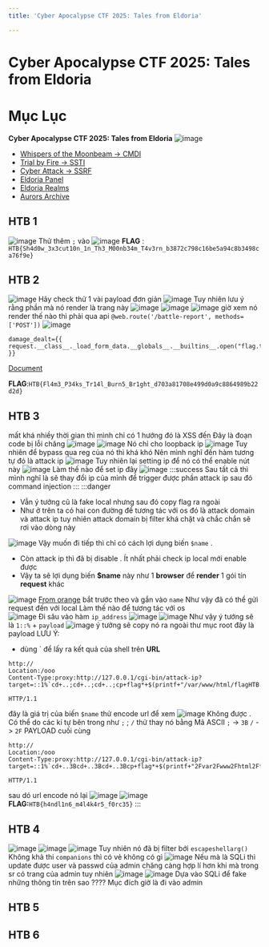 ```yaml
---
title: 'Cyber Apocalypse CTF 2025: Tales from Eldoria'

---
```


# Cyber Apocalypse CTF 2025: Tales from Eldoria
# Mục Lục 
**Cyber Apocalypse CTF 2025: Tales from Eldoria**
![image](https://hackmd.io/_uploads/rJvMf4fa1e.png)

- [Whispers of the Moonbeam -> CMDI](#HTB-1)
- [Trial by Fire -> SSTI](#HTB-2)
- [Cyber Attack -> SSRF](#HTB-3)
- [Eldoria Panel](#HTB-4)
- [Eldoria Realms](#HTB-5)
- [Aurors Archive](#HTB-6)
## HTB 1 
![image](https://hackmd.io/_uploads/ryOiFq-TJg.png)
Thử thêm `;` vào 
![image](https://hackmd.io/_uploads/HynJ55WaJg.png)
**FLAG** : `HTB{Sh4d0w_3x3cut10n_1n_Th3_M00nb34m_T4v3rn_b3872c798c16be5a94c8b3498ca76f9e}`
## HTB 2
![image](https://hackmd.io/_uploads/Hkw8c9-pyx.png)
Hãy check thử 1 vài payload đơn giản 
![image](https://hackmd.io/_uploads/S1u-sc-6Jl.png)
Tuy nhiên lưu ý rằng phần mà nó render là trang này 
![image](https://hackmd.io/_uploads/ByuFQibaJe.png)
![image](https://hackmd.io/_uploads/Hk-INjWTJx.png)
![image](https://hackmd.io/_uploads/H1rzVibakl.png)
giờ xem nó render thế nào thì phải qua api `@web.route('/battle-report', methods=['POST'])`
![image](https://hackmd.io/_uploads/BJrOSoZp1e.png)



```python== 
damage_dealt={{ request.__class__._load_form_data.__globals__.__builtins__.open("flag.txt").read() }}
```
[Document](https://book.hacktricks.wiki/en/pentesting-web/ssti-server-side-template-injection/jinja2-ssti.html)

**FLAG**:`HTB{Fl4m3_P34ks_Tr14l_Burn5_Br1ght_d703a81708e499d0a9c8864989b22d2d}`

## HTB 3 
mất khá nhiềy thời gian thì mình chỉ có 1 hướng đó là XSS đến 
Đây là đoạn code bị lỗi chăng 
![image](https://hackmd.io/_uploads/BJMiWfo3yx.png)
![image](https://hackmd.io/_uploads/SkkCWfj2ye.png)
Nó chỉ cho loopback ip 
![image](https://hackmd.io/_uploads/S1CQ7Mjhyg.png)
Tuy nhiên để bypass qua reg của nó thì khá khó 
Nên mình nghĩ đến hàm tương tự đó là attack ip 
![image](https://hackmd.io/_uploads/ByNgFZp2Jg.png)
Tuy nhiên lại setting ip để nó có thể enable nút này 
![image](https://hackmd.io/_uploads/HJKtFb6nkg.png)
Làm thế nào để set ip đây 
![image](https://hackmd.io/_uploads/rklYPbp3kx.png)
:::success
Sau tất cả thì mình nghĩ là sẽ thay đổi ip của mình để trigger được phần attack ip sau đó command injection 
::: 
:::danger
- Vẫn ý tưởng cũ là fake local nhưng sau đó copy flag ra ngoài 
- Như ở trên ta có hai con đường để tương tác với os đó là attack domain và attack ip tuy nhiên attack domain bị filter khá chặt và chắc chắn sẽ rơi vào dòng này 

![image](https://hackmd.io/_uploads/Sykdj_GpJg.png)
Vậy muốn đi tiếp thì chỉ có cách lợi dụng biến  `$name` . 
- Còn attack ip thì đã bị disable . Ít nhất phải check ip local mới enable được
- Vậy ta sẽ lợi dụng biến **$name** này như 1 **browser** để **render** 1 gói tín **request** khác 

![image](https://hackmd.io/_uploads/r1e0adM6yg.png)
[From orange](https://blog.orange.tw/posts/2024-08-confusion-attacks-en/#%E2%9C%94%EF%B8%8F-2-1-2-Disclose-PHP-Source-Code)
bắt trước theo và gắn vào `name` 
Như vậy đã có thể gửi request đến với local 
Làm thế nào để tương tác với os  
![image](https://hackmd.io/_uploads/B191GFf6kx.png)
Đi sâu vào hàm `ip_address` 
![image](https://hackmd.io/_uploads/SJJrzFfpkg.png)
![image](https://hackmd.io/_uploads/S1fpzFz6Jx.png)
Như vậy ý tướng sẽ  là `1::%` + `payload`
![image](https://hackmd.io/_uploads/SJqvYYMTyl.png)
ý tưởng sẽ copy nó ra ngoài thư mục root
đây là payload 
LƯU Ý:
- dùng ` để lấy ra kết quả của shell trên **URL**
```python== 
http://
Location:/ooo
Content-Type:proxy:http://127.0.0.1/cgi-bin/attack-ip?target=::1%`cd+..;cd+..;cd+..;cp+flag*+$(printf+"/var/www/html/flagHTB.txt")`&name=meo

HTTP/1.1
```
đây là giá trị của biến `$name`
thử encode url để xem 
![image](https://hackmd.io/_uploads/rJhLItz6kx.png)
Không được . Có thể do các kí tự bên trong như `;` ;  `/` thử thay nó bằng Mã ASCII 
`;` -> `3B`
`/` -> `2F`
PAYLOAD cuối cùng 
```python=
http://
Location:/ooo
Content-Type:proxy:http://127.0.0.1/cgi-bin/attack-ip?target=::1%`cd+..3Bcd+..3Bcd+..3Bcp+flag*+$(printf+"2Fvar2Fwww2Fhtml2FflagHTB.txt")`&name=meo

HTTP/1.1

```
sau dó url encode nó lại 
![image](https://hackmd.io/_uploads/ryXzKKzpkx.png)
![image](https://hackmd.io/_uploads/BkSotFzpyg.png)
**FLAG:**`HTB{h4ndl1n6_m4l4k4r5_f0rc35}`
:::





## HTB 4

![image](https://hackmd.io/_uploads/BJzzzI6hkl.png)
![image](https://hackmd.io/_uploads/r1CJEIpnJl.png)
![image](https://hackmd.io/_uploads/HyJ4NUpn1l.png)
Tuy nhiên nó đã bị filter bới `escapeshellarg()`
Không khả thi 
`companions` thì có vẻ không có gì 
![image](https://hackmd.io/_uploads/SJUAwUT3yg.png)
Nếu mà là SQLi thì update được user và passwd của admin chăng 
càng hợp lí hơn khi mà trong sr có trang của admin 
tuy nhiên 
![image](https://hackmd.io/_uploads/BJgytK63yl.png)
![image](https://hackmd.io/_uploads/ryDAjt631l.png)
Dựa vào SQLi để fake những thông tin trên sao ???? 
Mục đích giờ là đi vào admin 

## HTB 5

## HTB 6 

## 














